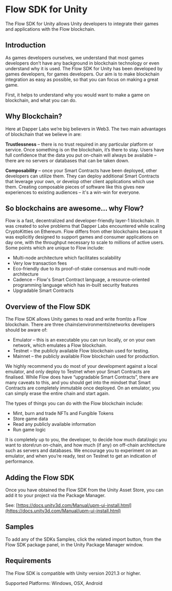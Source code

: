 # Flow SDK for Unity

The Flow SDK for Unity allows Unity developers to integrate their games and applications with the Flow blockchain.

## Introduction

As games developers ourselves, we understand that most games developers don’t have any background in blockchain technology or even understand why it is used. The Flow SDK for Unity has been developed by games developers, for games developers. Our aim is to make blockchain integration as easy as possible, so that you can focus on making a great game.

First, it helps to understand why you would want to make a game on blockchain, and what you can do.

## Why Blockchain?

Here at Dapper Labs we’re big believers in Web3. The two main advantages of blockchain that we believe in are:

**Trustlessness** – there is no trust required in any particular platform or service. Once something is on the blockchain, it’s there to stay. Users have full confidence that the data you put on-chain will always be available – there are no servers or databases that can be taken down.

**Composability** – once your Smart Contracts have been deployed, other developers can utilize them. They can deploy additional Smart Contracts that leverage your own, or develop other client applications which use them. Creating composable pieces of software like this gives new experiences to existing audiences – it's a win-win for everyone.

## So blockchains are awesome... why Flow?

Flow is a fast, decentralized and developer-friendly layer-1 blockchain. It was created to solve problems that Dapper Labs encountered while scaling CryptoKitties on Ethereum. Flow differs from other blockchains because it was explicitly designed to support games and consumer applications on day one, with the throughput necessary to scale to millions of active users. Some points which are unique to Flow include:

-   Multi-node architecture which facilitates scalability
-   Very low transaction fees
-   Eco-friendly due to its proof-of-stake consensus and multi-node architecture
-   Cadence – Flow's Smart Contract language, a resource-oriented programming language which has in-built security features
-   Upgradable Smart Contracts

## Overview of the Flow SDK

The Flow SDK allows Unity games to read and write from\\to a Flow blockchain. There are three chains\\environments\\networks developers should be aware of:

-   Emulator – this is an executable you can run locally, or on your own network, which emulates a Flow blockchain.
-   Testnet – the publicly available Flow blockchain used for testing.
-   Mainnet – the publicly available Flow blockchain used for production.

We highly recommend you do most of your development against a local emulator, and only deploy to Testnet when your Smart Contracts are finalised. While Flow does have “upgradable Smart Contracts”, there are many caveats to this, and you should get into the mindset that Smart Contracts are completely immutable once deployed. On an emulator, you can simply erase the entire chain and start again.

The types of things you can do with the Flow blockchain include:

-   Mint, burn and trade NFTs and Fungible Tokens
-   Store game data
-   Read any publicly available information
-   Run game logic

It is completely up to you, the developer, to decide how much data\\logic you want to store\\run on-chain, and how much (if any) on off-chain architecture such as servers and databases. We encourage you to experiment on an emulator, and when you’re ready, test on Testnet to get an indication of performance.

## Adding the Flow SDK

Once you have obtained the Flow SDK from the Unity Asset Store, you can add it to your project via the Package Manager.

See: [https://docs.unity3d.com/Manual/upm-ui-install.html](https://docs.unity3d.com/Manual/upm-ui-install.html)

## Samples

To add any of the SDKs Samples, click the related import button, from the Flow SDK package panel, in the Unity Package Manager window.

## Requirements

The Flow SDK is compatible with Unity version 2021.3 or higher.

Supported Platforms: Windows, OSX, Android
